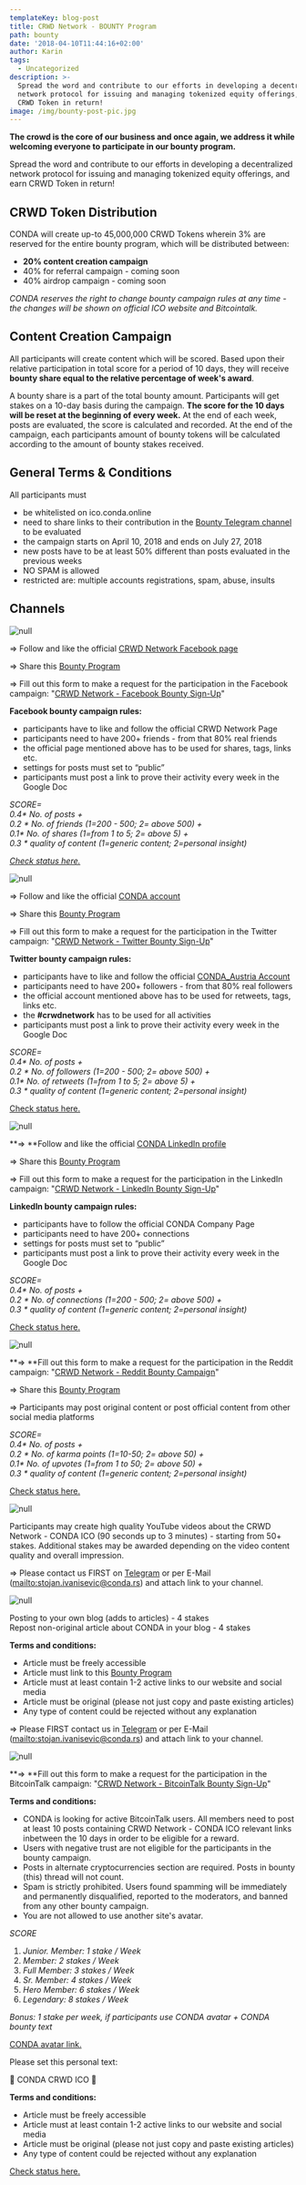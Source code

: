 ```yaml
---
templateKey: blog-post
title: CRWD Network - BOUNTY Program
path: bounty
date: '2018-04-10T11:44:16+02:00'
author: Karin
tags:
  - Uncategorized
description: >-
  Spread the word and contribute to our efforts in developing a decentralized
  network protocol for issuing and managing tokenized equity offerings, and earn
  CRWD Token in return!
image: /img/bounty-post-pic.jpg
---
```

<style>.blog__details--content img {width: 100%!important;max-width:100%!important;margin-right:0; }</style>

**The crowd is the core of our business and once again, we address it while welcoming everyone to participate in our bounty program.**

Spread the word and contribute to our efforts in developing a decentralized network protocol for issuing and managing tokenized equity offerings, and earn CRWD Token in return!

## 

## CRWD Token Distribution

CONDA will create up-to 45,000,000 CRWD Tokens wherein 3% are reserved for the entire bounty program, which will be distributed between:

* **20% content creation campaign**
* 40% for referral campaign - coming soon
* 40% airdrop campaign - coming soon

_CONDA reserves the right to change bounty campaign rules at any time - the changes will be shown on official ICO website and Bitcointalk._

## Content Creation Campaign

All participants will create content which will be scored. Based upon their relative participation in total score for a period of 10 days, they will receive **bounty share equal to the relative percentage of week's award**. 

A bounty share is a part of the total bounty amount. Participants will get stakes on a 10-day basis during the campaign. **The score for the 10 days will be reset at the beginning of every week.** At the end of each week, posts are evaluated, the score is calculated and recorded. At the end of the campaign, each participants amount of bounty tokens will be calculated according to the amount of bounty stakes received. 

## General Terms & Conditions

All participants must

* be whitelisted on ico.conda.online
* need to share links to their contribution in the [Bounty Telegram channel](https://t.me/crwd_network_bounty) to be evaluated
* the campaign starts on April 10, 2018 and ends on July 27, 2018
* new posts have to be at least 50% different than posts evaluated in the previous weeks
* NO SPAM is allowed
* restricted are: multiple accounts registrations, spam, abuse, insults

## Channels

![null](/img/facebook-banner.jpg)

⇒ Follow and like the official [CRWD Network Facebook page](https://www.facebook.com/crwdnetwork/)

⇒ Share this [Bounty Program](https://ico.conda.online/crwd-network-bounty-program/)

⇒ Fill out this form to make a request for the participation in the Facebook campaign: "[CRWD Network - Facebook Bounty Sign-Up](https://goo.gl/forms/pZH5dtoj7Mq5QKMU2)"

**Facebook bounty campaign rules:**

* participants have to like and follow the official CRWD Network Page
* participants need to have 200+ friends - from that 80% real friends
* the official page mentioned above has to be used for shares, tags, links etc.
* settings for posts must set to “public”
* participants must post a  link to prove their activity every week in the Google Doc

_SCORE=_\
_0.4* No. of posts +_\
_0.2 * No. of friends (1=200 - 500; 2= above 500) +_\
_0.1* No. of shares (1=from 1 to 5; 2= above 5) +_\
_0.3 * quality of content (1=generic content; 2=personal insight)_

[_Check status here._](http://goo.gl/GxNQNo)

![null](/img/twitter-banner.jpg)

⇒ Follow and like the official [CONDA account](https://twitter.com/conda_austria) 

⇒ Share this [Bounty Program](https://ico.conda.online/crwd-network-bounty-program/)

⇒ Fill out this form to make a request for the participation in the Twitter campaign: "[CRWD Network - Twitter Bounty Sign-Up](https://goo.gl/forms/vuJbGQ8joHTgGDV52)"

**Twitter bounty campaign rules:**

* participants have to like and follow the official [CONDA_Austria Account](https://twitter.com/conda_austria)
* participants need to have 200+ followers - from that 80% real followers
* the official account mentioned above has to be used for retweets, tags, links etc.
* the **\#crwdnetwork** has to be used for all activities
* participants must post a  link to prove their activity every week in the Google Doc

_SCORE=_\
_0.4* No. of posts +_\
_0.2 * No. of followers (1=200 - 500; 2= above 500) +_\
_0.1* No. of retweets (1=from 1 to 5; 2= above 5) +_\
_0.3 * quality of content (1=generic content; 2=personal insight)_

[Check status here.](https://docs.google.com/spreadsheets/d/18OCx62nZ1Qsb_BhC6pLWgOdyPxlwh-wrVFwsDZz94J4/edit?usp=sharing)

![null](/img/linkedin-banner.jpg)

**⇒ **Follow and like the official [CONDA LinkedIn profile](https://www.linkedin.com/company/conda-unternehmensberatungs-gmbh)

⇒ Share this [Bounty Program](https://ico.conda.online/crwd-network-bounty-program/)

⇒ Fill out this form to make a request for the participation in the LinkedIn campaign: "[CRWD Network - LinkedIn Bounty Sign-Up](https://goo.gl/forms/f3NSgqqMDcLpHzZ53)"

**LinkedIn bounty campaign rules:**

* participants have to follow the official CONDA Company Page
* participants need to have 200+ connections
* settings for posts must set to “public”
* participants must post a link to prove their activity every week in the Google Doc

_SCORE=_\
_0.4* No. of posts +_\
_0.2 * No. of connections (1=200 - 500; 2= above 500) +_\
_0.3 * quality of content (1=generic content; 2=personal insight)_

[Check status here.](https://goo.gl/5jwgoH)

![null](/img/reddit-banner.jpg)

**⇒ **Fill out this form to make a request for the participation in the Reddit campaign: "[CRWD Network - Reddit Bounty Campaign](https://goo.gl/forms/736o1vSbI4S1be9B3)"

⇒ Share this [Bounty Program](https://ico.conda.online/crwd-network-bounty-program/)

⇒ Participants may post original content or post official content from other social media platforms

_SCORE=_\
_0.4* No. of posts +_\
_0.2 * No. of karma points (1=10-50; 2= above 50) +_\
_0.1* No. of upvotes (1=from 1 to 50; 2= above 50) +_\
_0.3 * quality of content (1=generic content; 2=personal insight)_

[Check status here.](https://goo.gl/rjky2x)

![null](/img/youtube-banner.jpg)

Participants may create high quality YouTube videos about the CRWD Network - CONDA ICO (90 seconds up to 3 minutes) - starting from 50+ stakes. Additional stakes may be awarded depending on the video content quality and overall impression. 

⇒ Please contact us FIRST on [Telegram](https://t.me/crwd_network_bounty) or per E-Mail (<mailto:stojan.ivanisevic@conda.rs>) and attach link to your channel.

![null](/img/personal-blog-banner.jpg)

Posting to your own blog (adds to articles) - 4 stakes\
Repost non-original article about CONDA in your blog - 4 stakes

**Terms and conditions:**

* Article must be freely accessible
* Article must link to this [Bounty Program](https://ico.conda.online/crwd-network-bounty-program/)
* Article must at least contain 1-2 active links to our website and social media
* Article must be original (please not just copy and paste existing articles)
* Any type of content could be rejected without any explanation 

⇒ Please FIRST contact us in [Telegram](https://t.me/crwd_network_bounty) or per E-Mail (<mailto:stojan.ivanisevic@conda.rs>) and attach link to your channel. 

![null](/img/bitcointalk-banner.jpg)

**⇒ **Fill out this form to make a request for the participation in the BitcoinTalk campaign: "[CRWD Network - BitcoinTalk Bounty Sign-Up](https://goo.gl/forms/cCa3TydYc5uhtVv13)"

**Terms and conditions:**

* CONDA is looking for active BitcoinTalk users. All members need to post at least 10 posts containing CRWD Network - CONDA ICO relevant links inbetween the 10 days in order to be eligible for a reward. 
* Users with negative trust are not eligible for the participants in the bounty campaign.
* Posts in alternate cryptocurrencies section are required. Posts in bounty (this) thread will not count.
* Spam is strictly prohibited. Users found spamming will be immediately and permanently disqualified, reported to the moderators, and banned from any other bounty campaign.
* You are not allowed to use another site's avatar.

_SCORE_

1. _Junior. Member: 1 stake / Week_
2. _Member: 2 stakes / Week_
3. _Full Member: 3 stakes / Week_
4. _Sr. Member: 4 stakes / Week_
5. _Hero Member: 6 stakes / Week_
6. _Legendary: 8 stakes / Week_

_Bonus: 1 stake per week, if participants use CONDA avatar + CONDA bounty text_

[CONDA avatar link.](https://i.imgur.com/zcCJWew.png)

Please set this personal text:

🌟  CONDA CRWD ICO 🌟

**Terms and conditions:**

* Article must be freely accessible
* Article must at least contain 1-2 active links to our website and social media
* Article must be original (please not just copy and paste existing articles)
* Any type of content could be rejected without any explanation 

[Check status here.](https://goo.gl/osTKAL)
